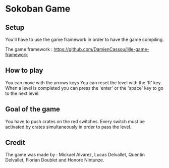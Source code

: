 # Sokoban Game

## Setup
You'll have to use the game framework in order to have the game compiling.

The game framework : https://github.com/DamienCassou/lille-game-framework

## How to play

You can move with the arrows keys
You can reset the level with the 'R' key. When a level is completed you can press the 'enter' or the 'space' key to go to the next level.

## Goal of the game

You have to push crates on the red switches. 
Every switch must be activated by crates simultaneously in order to pass the level.

## Credit

The game was made by : 
Mickael Alvarez,
Lucas Delvallet,
Quentin Delvallet,
Florian Doublet and
Honoré Nintunze.

